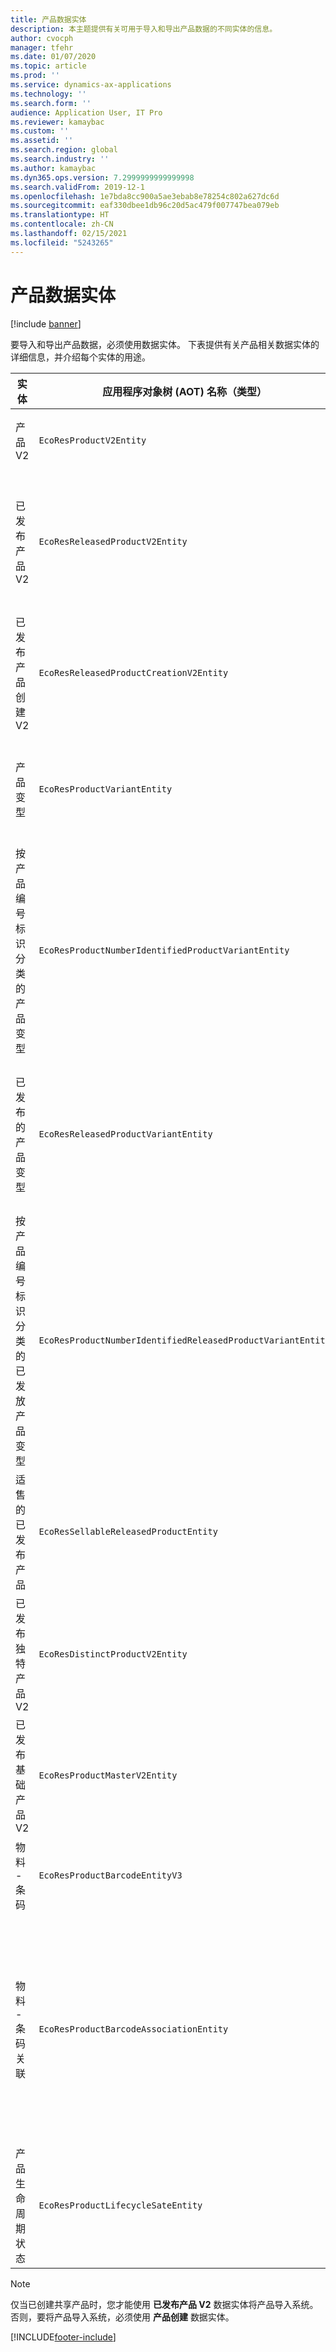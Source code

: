```yaml
---
title: 产品数据实体
description: 本主题提供有关可用于导入和导出产品数据的不同实体的信息。
author: cvocph
manager: tfehr
ms.date: 01/07/2020
ms.topic: article
ms.prod: ''
ms.service: dynamics-ax-applications
ms.technology: ''
ms.search.form: ''
audience: Application User, IT Pro
ms.reviewer: kamaybac
ms.custom: ''
ms.assetid: ''
ms.search.region: global
ms.search.industry: ''
ms.author: kamaybac
ms.dyn365.ops.version: 7.2999999999999998
ms.search.validFrom: 2019-12-1
ms.openlocfilehash: 1e7bda8cc900a5ae3ebab8e78254c802a627dc6d
ms.sourcegitcommit: eaf330dbee1db96c20d5ac479f007747bea079eb
ms.translationtype: HT
ms.contentlocale: zh-CN
ms.lasthandoff: 02/15/2021
ms.locfileid: "5243265"
---
```

# <a name="product-data-entities"></a>产品数据实体

[!include [banner](../includes/banner.md)]

要导入和导出产品数据，必须使用数据实体。 下表提供有关产品相关数据实体的详细信息，并介绍每个实体的用途。

| 实体 | 应用程序对象树 (AOT) 名称（类型） | 说明 |
|--------|-------------------------------------------|-------|
| 产品 V2 | `EcoResProductV2Entity` | 此实体用于导入和导出共享产品 - 独特产品和基础产品。 允许更新。 不支持基于集的 SQL 操作。 已启用开放数据协议 (OData)。 |
| 已发布产品 V2 | `EcoResReleasedProductV2Entity` | 此实体用于导入和导出已发布产品 - 独特产品和基础产品。 允许更新。 要求已经创建了共享产品。 导入新发布的产品时，将进行共享产品发布。 另外还有一些单独的实体可用于导入和导出已发布的基础产品和已发布的独特产品变型。 此实体不支持基于集的 SQL 操作或删除操作。 已启用 OData。 |
| 已发布产品创建 V2 | `EcoResReleasedProductCreationV2Entity` | 此实体用于一步导入共享产品和已发布产品。 尽管它支持导出，但不建议用于此目的，因为此实体的用途是产品创建。 不支持更新。 支持一组有限的字段（在产品创建对话框中可用的字段）。 不支持基于集的 SQL 操作。 不是通过 OData 公开。 |
| 产品变型 | `EcoResProductVariantEntity` | 此实体用于导入和导出共享产品变型。 允许更新。 要求已经创建了维度值。 集成密钥是基础产品加产品维度。 此实体不支持基于集的 SQL 操作。 已启用 OData。 支持删除操作。 不能通过添加新产品维度来扩展。 |
| 按产品编号标识分类的产品变型 | `EcoResProductNumberIdentifiedProductVariantEntity` | 此实体用于导入和导出共享产品变型。 允许更新。 要求已经创建了维度值。 集成密钥是产品编号（而 **产品变型** 实体的集成密钥是基础产品加产品维度）。 |
| 已发布的产品变型 | `EcoResReleasedProductVariantEntity` | 此实体用于导入和导出已发布产品变型。 允许更新。 要求已经创建了共享产品变型。 导入新发布的产品变型时，将进行共享产品变型发布。 此实体不支持基于集的 SQL 操作。 已启用 OData。 尽管它支持删除操作，但是由于当前平台中的错误，当前使用该操作会导致数据损坏。 此实体不能通过添加新产品维度来扩展。 |
| 按产品编号标识分类的已发放产品变型 | `EcoResProductNumberIdentifiedReleasedProductVariantEntity` | 此实体类似于 **已发布产品变型** 实体，但是集成密钥是产品编号，而不是基础产品加产品维度。 可以通过添加新产品维度来扩展。 |
| 适售的已发布产品 | `EcoResSellableReleasedProductEntity` | 此实体仅用于导出适售产品。 适售产品是具有为用于销售订单而需要具备的信息的产品。 相同的规则适用于使用 **已发布产品** 页上的 **验证** 功能对产品进行验证时。 |
| 已发布独特产品 V2 | `EcoResDistinctProductV2Entity` | 此实体用于导出独特产品。 独特产品可以是产品、子类型产品和产品变型。 |
| 已发布基础产品 V2 | `EcoResProductMasterV2Entity` | 此实体用于导入和导出基础产品。 未启用数据管理。 |
| 物料 - 条码 | `EcoResProductBarcodeEntityV3` | 此实体用于导出产品和条码。 此实体不允许更改追踪、更新或删除。 若要在条码上使用更改跟踪、更新或删除，请使用 **物料 - 条码关联** 实体。 |
| 物料 - 条码关联 | `EcoResProductBarcodeAssociationEntity` | 此实体用于导出产品和条码。 它允许更改跟踪、更新和删除。 若要使用实体，必须在 [功能管理](../../fin-ops-core/fin-ops/get-started/feature-management/feature-management-overview.md)中启用 *物料 - 条码改进* 功能。 其实体键为 `AssociationID`，这将在条码和产品之间创建关联。 若要添加对此键的支持，在打开该功能时，将针对现有物料条码数据填充表 `InventitemBarcodeAssociation`。 使用批处理作业填充该表，如果您的条码表具有大量记录，则可能会花费大量时间来运行批处理作业。 因此，我们建议您计划在适合您的业务计划的时间启用该功能（并因此运行批处理作业）。 |
| 产品生命周期状态 | `EcoResProductLifecycleSateEntity` | 此实体用于导入和导出可以分配给产品的不同产品生命周期状态。 |

> [!NOTE]
> 仅当已创建共享产品时，您才能使用 **已发布产品 V2** 数据实体将产品导入系统。 否则，要将产品导入系统，必须使用 **产品创建** 数据实体。


[!INCLUDE[footer-include](../../includes/footer-banner.md)]